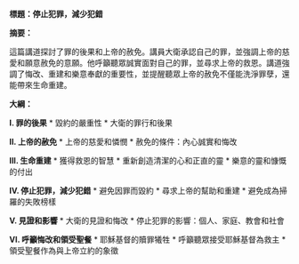 **標題：停止犯罪，減少犯錯**

**摘要：**

這篇講道探討了罪的後果和上帝的赦免。講員大衛承認自己的罪，並強調上帝的慈愛和願意赦免的意願。他呼籲聽眾誠實面對自己的罪，並尋求上帝的救恩。講道強調了悔改、重建和樂意奉獻的重要性，並提醒聽眾上帝的赦免不僅能洗淨罪孽，還能帶來生命重建。

**大綱：**

**I. 罪的後果**
    * 毀約的嚴重性
    * 大衛的罪行和後果

**II. 上帝的赦免**
    * 上帝的慈愛和憐憫
    * 赦免的條件：內心誠實和悔改

**III. 生命重建**
    * 獲得救恩的智慧
    * 重新創造清潔的心和正直的靈
    * 樂意的靈和慷慨的付出

**IV. 停止犯罪，減少犯錯**
    * 避免因罪而毀約
    * 尋求上帝的幫助和重建
    * 避免成為掃羅的失敗榜樣

**V. 見證和影響**
    * 大衛的見證和悔改
    * 停止犯罪的影響：個人、家庭、教會和社會

**VI. 呼籲悔改和領受聖餐**
    * 耶穌基督的贖罪犧牲
    * 呼籲聽眾接受耶穌基督為救主
    * 領受聖餐作為與上帝立約的象徵